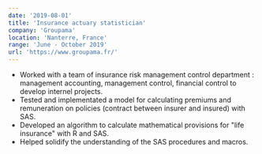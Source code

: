 ```yaml
---
date: '2019-08-01'
title: 'Insurance actuary statistician'
company: 'Groupama'
location: 'Nanterre, France'
range: 'June - October 2019'
url: 'https://www.groupama.fr/'
---
```


- Worked with a team of insurance risk management control  department :  management accounting, management control, financial control to develop internel projects.
- Tested and implementated a model for calculating premiums and remuneration on policies (contract between insurer and insured) with SAS. 
- Developed an algorithm to calculate mathematical provisions for "life insurance" with R and SAS.
- Helped solidify the understanding of the SAS procedures and macros.
